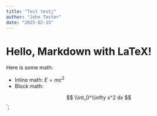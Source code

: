 ```yaml
---
title: "Test testj"
author: "John Tester"
date: "2025-02-15"
---
```


# Hello, Markdown with LaTeX!

Here is some math:

- Inline math: $E = mc^2$
- Block math:

$$
\\int_0^\\infty x^2 dx
$$
`;
